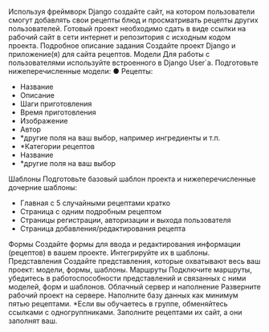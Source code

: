 Используя фреймворк Django создайте сайт, на котором пользователи смогут
добавлять свои рецепты блюд и просматривать рецепты других пользователей.
Готовый проект необходимо сдать в виде ссылки на рабочий сайт в сети интернет и
репозитория с исходным кодом проекта.
Подробное описание задания
Создайте проект Django и приложение(я) для сайта рецептов.
Модели
Для работы с пользователями используйте встроенного в Django User`a.
Подготовьте нижеперечисленные модели:
● Рецепты:
*  Название
*  Описание
*  Шаги приготовления
*  Время приготовления
*  Изображение
*  Автор
*  *другие поля на ваш выбор, например ингредиенты и т.п.
*  *Категории рецептов
*  Название
*  *другие поля на ваш выбор

Шаблоны
Подготовьте базовый шаблон проекта и нижеперечисленные дочерние шаблоны:
*  Главная с 5 случайными рецептами кратко
*  Страница с одним подробным рецептом
*  Страницы регистрации, авторизации и выхода пользователя
*  Страница добавления/редактирования рецепта

Формы
Создайте формы для ввода и редактирования информации (рецептов) в вашем
проекте. Интегрируйте их в шаблоны.
Представления
Создайте представления, которые охватывают весь ваш проект: модели, формы,
шаблоны.
Маршруты
Подключите маршруты, убедитесь в работоспособности представлений и связанных
с ними моделей, форм и шаблонов.
Облачный сервер и наполнение
Разверните рабочий проект на сервере. Наполните базу данных как минимум пятью
рецептами.
*Если вы обучаетесь в группе, обменяйтесь ссылками с одногруппниками.
Заполните рецептами их сайт, а они заполнят ваш.
